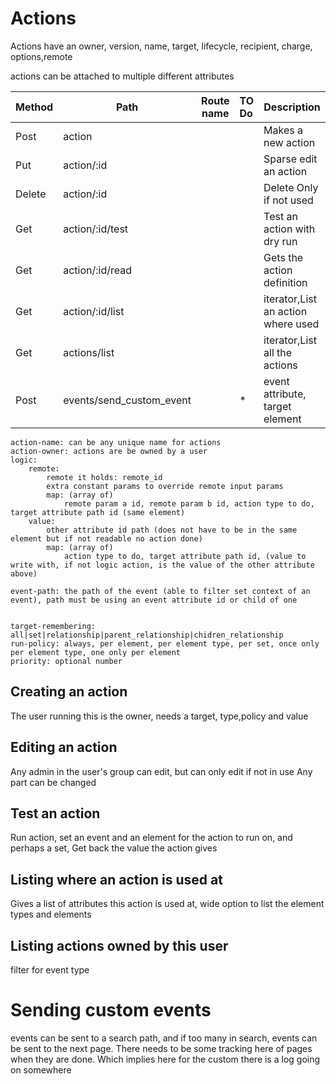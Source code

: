 # Actions


Actions have an owner, version, name, target, lifecycle, recipient, charge, options,remote

actions can be attached to multiple different attributes

| Method | Path                     | Route name | TO Do | Description                        |
|--------|--------------------------|------------|:------|------------------------------------|
| Post   | action                   |            |       | Makes a new action                 |
| Put    | action/:id               |            |       | Sparse edit an action              |
| Delete | action/:id               |            |       | Delete Only if not used            |
| Get    | action/:id/test          |            |       | Test an action with dry run        |
| Get    | action/:id/read          |            |       | Gets the action definition         |
| Get    | action/:id/list          |            |       | iterator,List an action where used |
| Get    | actions/list             |            |       | iterator,List all the actions      |
| Post   | events/send_custom_event |            | *     | event attribute, target element    |

    action-name: can be any unique name for actions
    action-owner: actions are be owned by a user
    logic:
        remote:
            remote it holds: remote_id
            extra constant params to override remote input params
            map: (array of) 
                remote param a id, remote param b id, action type to do, target attribute path id (same element)
        value:
            other attribute id path (does not have to be in the same element but if not readable no action done)
            map: (array of)
                action type to do, target attribute path id, (value to write with, if not logic action, is the value of the other attribute above)

    event-path: the path of the event (able to filter set context of an event), path must be using an event attribute id or child of one
    

    target-remembering: all|set|relationship|parent_relationship|chidren_relationship
    run-policy: always, per element, per element type, per set, once only per element type, one only per element
    priority: optional number


## Creating an action
The user running this is the owner,
needs a target, type,policy and value



## Editing an action

Any admin in the user's group can edit, but can only edit if not in use
Any part can be changed

## Test an action
Run action, set an event and an element for the action to run on, and perhaps a set,
Get back the value the action gives


## Listing where an action is used at

Gives a list of attributes this action is used at, wide option to list the element types and elements

## Listing actions owned by this user

filter for event type

# Sending custom events
events can be sent to a search path, and if too many in search, events can be sent to the next page.
There needs to be some tracking here of pages when they are done. Which implies here for the custom there is a log going on somewhere
